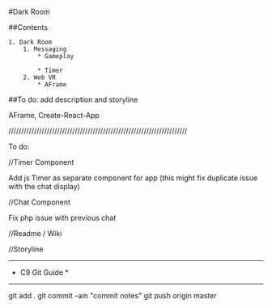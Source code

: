#Dark Room


##Contents

    1. Dark Room
        1. Messaging
            * Gameplay
                
            * Timer
        2. Web VR
            * AFrame


##To do: 
add description and storyline

AFrame, Create-React-App

//////////////////////////////////////////////////////////////////////

To do:

//Timer Component

Add js Timer as separate component for app (this might fix duplicate issue with the chat display) 
 
 
//Chat Component

Fix php issue with previous chat


//Readme / Wiki




//Storyline



****************
* C9 Git Guide *
****************

git add .
git commit -am "commit notes"
git push origin master

